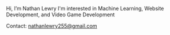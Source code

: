 Hi, I’m Nathan Lewry
I'm interested in Machine Learning, Website Development, and Video Game Development

Contact:
nathanlewry255@gmail.com
